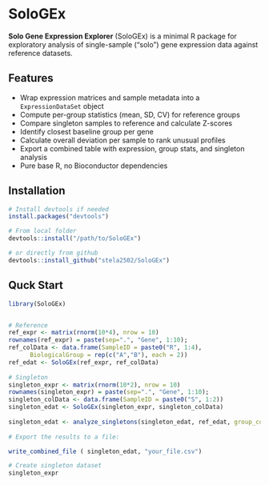 # SoloGEx

**Solo Gene Expression Explorer** (SoloGEx) is a minimal R package for exploratory analysis 
of single-sample (“solo”) gene expression data against reference datasets.

## Features

- Wrap expression matrices and sample metadata into a `ExpressionDataSet` object
- Compute per-group statistics (mean, SD, CV) for reference groups
- Compare singleton samples to reference and calculate Z-scores
- Identify closest baseline group per gene
- Calculate overall deviation per sample to rank unusual profiles
- Export a combined table with expression, group stats, and singleton analysis
- Pure base R, no Bioconductor dependencies

## Installation

```r
# Install devtools if needed
install.packages("devtools")

# From local folder
devtools::install("/path/to/SoloGEx")

# or directly from github
devtools::install_github("stela2502/SoloGEx")
```

## Quck Start

```r
library(SoloGEx)


# Reference
ref_expr <- matrix(rnorm(10*4), nrow = 10)
rownames(ref_expr) = paste(sep=".", "Gene", 1:10);
ref_colData <- data.frame(SampleID = paste0("R", 1:4),
      BiologicalGroup = rep(c("A","B"), each = 2))
ref_edat <- SoloGEx(ref_expr, ref_colData)
  
# Singleton
singleton_expr <- matrix(rnorm(10*2), nrow = 10)
rownames(singleton_expr) = paste(sep=".", "Gene", 1:10);
singleton_colData <- data.frame(SampleID = paste0("S", 1:2))
singleton_edat <- SoloGEx(singleton_expr, singleton_colData)
  
singleton_edat <- analyze_singletons(singleton_edat, ref_edat, group_col="BiologicalGroup")
  
# Export the results to a file:

write_combined_file ( singleton_edat, "your_file.csv")

# Create singleton dataset
singleton_expr
```
